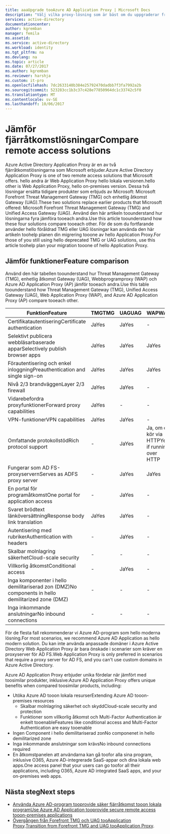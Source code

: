 ```yaml
---
title: aaaUpgrade tooAzure AD Application Proxy | Microsoft Docs
description: "Välj vilka proxy-lösning som är bäst om du uppgraderar från Microsoft Forefront eller enhetlig åtkomst Gateway."
services: active-directory
documentationcenter: 
author: kgremban
manager: femila
ms.assetid: 
ms.service: active-directory
ms.workload: identity
ms.tgt_pltfrm: na
ms.devlang: na
ms.topic: article
ms.date: 07/27/2017
ms.author: kgremban
ms.reviewer: harshja
ms.custom: it-pro
ms.openlocfilehash: 7dc2633140b384e25792470dadbb7f3fa7992a2b
ms.sourcegitcommit: 523283cc1b3c37c428e77850964dc1c33742c5f0
ms.translationtype: MT
ms.contentlocale: sv-SE
ms.lasthandoff: 10/06/2017
---
```

# <a name="compare-remote-access-solutions"></a><span data-ttu-id="5ccde-103">Jämför fjärråtkomstlösningar</span><span class="sxs-lookup"><span data-stu-id="5ccde-103">Compare remote access solutions</span></span>

<span data-ttu-id="5ccde-104">Azure Active Directory Application Proxy är en av två fjärråtkomstlösningarna som Microsoft erbjuder.</span><span class="sxs-lookup"><span data-stu-id="5ccde-104">Azure Active Directory Application Proxy is one of two remote access solutions that Microsoft offers.</span></span> <span data-ttu-id="5ccde-105">hello andra är Web Application Proxy hello lokala versionen.</span><span class="sxs-lookup"><span data-stu-id="5ccde-105">hello other is Web Application Proxy, hello on-premises version.</span></span> <span data-ttu-id="5ccde-106">Dessa två lösningar ersätta tidigare produkter som erbjuds av Microsoft: Microsoft Forefront Threat Management Gateway (TMG) och enhetlig åtkomst Gateway (UAG).</span><span class="sxs-lookup"><span data-stu-id="5ccde-106">These two solutions replace earlier products that Microsoft offered: Microsoft Forefront Threat Management Gateway (TMG) and Unified Access Gateway (UAG).</span></span> <span data-ttu-id="5ccde-107">Använd den här artikeln toounderstand hur lösningarna fyra jämföra tooeach andra.</span><span class="sxs-lookup"><span data-stu-id="5ccde-107">Use this article toounderstand how these four solutions compare tooeach other.</span></span> <span data-ttu-id="5ccde-108">För de som du fortfarande använder hello föråldrad TMG eller UAG lösningar kan använda den här artikeln toohelp planen din migrering tooone av hello Application Proxy.</span><span class="sxs-lookup"><span data-stu-id="5ccde-108">For those of you still using hello deprecated TMG or UAG solutions, use this article toohelp plan your migration tooone of hello Application Proxy.</span></span> 


## <a name="feature-comparison"></a><span data-ttu-id="5ccde-109">Jämför funktioner</span><span class="sxs-lookup"><span data-stu-id="5ccde-109">Feature comparison</span></span>

<span data-ttu-id="5ccde-110">Använd den här tabellen toounderstand hur Threat Management Gateway (TMG), enhetlig åtkomst Gateway (UAG), Webbprogramproxy (WAP) och Azure AD Application Proxy (AP) jämför tooeach andra.</span><span class="sxs-lookup"><span data-stu-id="5ccde-110">Use this table toounderstand how Threat Management Gateway (TMG), Unified Access Gateway (UAG), Web Application Proxy (WAP), and Azure AD Application Proxy (AP) compare tooeach other.</span></span>

| <span data-ttu-id="5ccde-111">Funktion</span><span class="sxs-lookup"><span data-stu-id="5ccde-111">Feature</span></span> | <span data-ttu-id="5ccde-112">TMG</span><span class="sxs-lookup"><span data-stu-id="5ccde-112">TMG</span></span> | <span data-ttu-id="5ccde-113">UAG</span><span class="sxs-lookup"><span data-stu-id="5ccde-113">UAG</span></span> | <span data-ttu-id="5ccde-114">WAP</span><span class="sxs-lookup"><span data-stu-id="5ccde-114">WAP</span></span> | <span data-ttu-id="5ccde-115">AP</span><span class="sxs-lookup"><span data-stu-id="5ccde-115">AP</span></span> |
| ------- | --- | --- | --- | --- |
| <span data-ttu-id="5ccde-116">Certifikatautentisering</span><span class="sxs-lookup"><span data-stu-id="5ccde-116">Certificate authentication</span></span> | <span data-ttu-id="5ccde-117">Ja</span><span class="sxs-lookup"><span data-stu-id="5ccde-117">Yes</span></span> | <span data-ttu-id="5ccde-118">Ja</span><span class="sxs-lookup"><span data-stu-id="5ccde-118">Yes</span></span> | - | - |
| <span data-ttu-id="5ccde-119">Selektivt publicera webbläsarbaserade appar</span><span class="sxs-lookup"><span data-stu-id="5ccde-119">Selectively publish browser apps</span></span> | <span data-ttu-id="5ccde-120">Ja</span><span class="sxs-lookup"><span data-stu-id="5ccde-120">Yes</span></span> | <span data-ttu-id="5ccde-121">Ja</span><span class="sxs-lookup"><span data-stu-id="5ccde-121">Yes</span></span> | <span data-ttu-id="5ccde-122">Ja</span><span class="sxs-lookup"><span data-stu-id="5ccde-122">Yes</span></span> | <span data-ttu-id="5ccde-123">Ja</span><span class="sxs-lookup"><span data-stu-id="5ccde-123">Yes</span></span> |
| <span data-ttu-id="5ccde-124">Förautentisering och enkel inloggning</span><span class="sxs-lookup"><span data-stu-id="5ccde-124">Preauthentication and single sign-on</span></span> | <span data-ttu-id="5ccde-125">Ja</span><span class="sxs-lookup"><span data-stu-id="5ccde-125">Yes</span></span> | <span data-ttu-id="5ccde-126">Ja</span><span class="sxs-lookup"><span data-stu-id="5ccde-126">Yes</span></span> | <span data-ttu-id="5ccde-127">Ja</span><span class="sxs-lookup"><span data-stu-id="5ccde-127">Yes</span></span> | <span data-ttu-id="5ccde-128">Ja</span><span class="sxs-lookup"><span data-stu-id="5ccde-128">Yes</span></span> | 
| <span data-ttu-id="5ccde-129">Nivå 2/3 brandväggen</span><span class="sxs-lookup"><span data-stu-id="5ccde-129">Layer 2/3 firewall</span></span> | <span data-ttu-id="5ccde-130">Ja</span><span class="sxs-lookup"><span data-stu-id="5ccde-130">Yes</span></span> | <span data-ttu-id="5ccde-131">Ja</span><span class="sxs-lookup"><span data-stu-id="5ccde-131">Yes</span></span> | - | - |
| <span data-ttu-id="5ccde-132">Vidarebefordra proxyfunktioner</span><span class="sxs-lookup"><span data-stu-id="5ccde-132">Forward proxy capabilities</span></span> | <span data-ttu-id="5ccde-133">Ja</span><span class="sxs-lookup"><span data-stu-id="5ccde-133">Yes</span></span> | - | - | - |
| <span data-ttu-id="5ccde-134">VPN-funktioner</span><span class="sxs-lookup"><span data-stu-id="5ccde-134">VPN capabilities</span></span> | <span data-ttu-id="5ccde-135">Ja</span><span class="sxs-lookup"><span data-stu-id="5ccde-135">Yes</span></span> | <span data-ttu-id="5ccde-136">Ja</span><span class="sxs-lookup"><span data-stu-id="5ccde-136">Yes</span></span> | - | - |
| <span data-ttu-id="5ccde-137">Omfattande protokollstöd</span><span class="sxs-lookup"><span data-stu-id="5ccde-137">Rich protocol support</span></span> | - | <span data-ttu-id="5ccde-138">Ja</span><span class="sxs-lookup"><span data-stu-id="5ccde-138">Yes</span></span> | <span data-ttu-id="5ccde-139">Ja, om du kör via HTTP</span><span class="sxs-lookup"><span data-stu-id="5ccde-139">Yes, if running over HTTP</span></span> | <span data-ttu-id="5ccde-140">Ja, om du kör via HTTP eller via fjärrskrivbordsgateway</span><span class="sxs-lookup"><span data-stu-id="5ccde-140">Yes, if running over HTTP or through Remote Desktop Gateway</span></span> |
| <span data-ttu-id="5ccde-141">Fungerar som AD FS-proxyservern</span><span class="sxs-lookup"><span data-stu-id="5ccde-141">Serves as ADFS proxy server</span></span> | - | <span data-ttu-id="5ccde-142">Ja</span><span class="sxs-lookup"><span data-stu-id="5ccde-142">Yes</span></span> | <span data-ttu-id="5ccde-143">Ja</span><span class="sxs-lookup"><span data-stu-id="5ccde-143">Yes</span></span> | - |
| <span data-ttu-id="5ccde-144">En portal för programåtkomst</span><span class="sxs-lookup"><span data-stu-id="5ccde-144">One portal for application access</span></span> | - | <span data-ttu-id="5ccde-145">Ja</span><span class="sxs-lookup"><span data-stu-id="5ccde-145">Yes</span></span> | - | <span data-ttu-id="5ccde-146">Ja</span><span class="sxs-lookup"><span data-stu-id="5ccde-146">Yes</span></span> |
| <span data-ttu-id="5ccde-147">Svaret brödtext länköversättning</span><span class="sxs-lookup"><span data-stu-id="5ccde-147">Response body link translation</span></span> | <span data-ttu-id="5ccde-148">Ja</span><span class="sxs-lookup"><span data-stu-id="5ccde-148">Yes</span></span> | <span data-ttu-id="5ccde-149">Ja</span><span class="sxs-lookup"><span data-stu-id="5ccde-149">Yes</span></span> | - | <span data-ttu-id="5ccde-150">Ja</span><span class="sxs-lookup"><span data-stu-id="5ccde-150">Yes</span></span> | 
| <span data-ttu-id="5ccde-151">Autentisering med rubriker</span><span class="sxs-lookup"><span data-stu-id="5ccde-151">Authentication with headers</span></span> | - | <span data-ttu-id="5ccde-152">Ja</span><span class="sxs-lookup"><span data-stu-id="5ccde-152">Yes</span></span> | - | <span data-ttu-id="5ccde-153">Ja, med PingAccess</span><span class="sxs-lookup"><span data-stu-id="5ccde-153">Yes, with PingAccess</span></span> | 
| <span data-ttu-id="5ccde-154">Skalbar molnlagring säkerhet</span><span class="sxs-lookup"><span data-stu-id="5ccde-154">Cloud-scale security</span></span> | - | - | - | <span data-ttu-id="5ccde-155">Ja</span><span class="sxs-lookup"><span data-stu-id="5ccde-155">Yes</span></span> | 
| <span data-ttu-id="5ccde-156">Villkorlig åtkomst</span><span class="sxs-lookup"><span data-stu-id="5ccde-156">Conditional access</span></span> | - | <span data-ttu-id="5ccde-157">Ja</span><span class="sxs-lookup"><span data-stu-id="5ccde-157">Yes</span></span> | - | <span data-ttu-id="5ccde-158">Ja</span><span class="sxs-lookup"><span data-stu-id="5ccde-158">Yes</span></span> |
| <span data-ttu-id="5ccde-159">Inga komponenter i hello demilitariserad zon (DMZ)</span><span class="sxs-lookup"><span data-stu-id="5ccde-159">No components in hello demilitarized zone (DMZ)</span></span> | - | - | - | <span data-ttu-id="5ccde-160">Ja</span><span class="sxs-lookup"><span data-stu-id="5ccde-160">Yes</span></span> |
| <span data-ttu-id="5ccde-161">Inga inkommande anslutningar</span><span class="sxs-lookup"><span data-stu-id="5ccde-161">No inbound connections</span></span> | - | - | - | <span data-ttu-id="5ccde-162">Ja</span><span class="sxs-lookup"><span data-stu-id="5ccde-162">Yes</span></span> |

<span data-ttu-id="5ccde-163">För de flesta fall rekommenderar vi Azure AD-program som hello moderna lösning.</span><span class="sxs-lookup"><span data-stu-id="5ccde-163">For most scenarios, we recommend Azure AD Application as hello modern solution.</span></span> <span data-ttu-id="5ccde-164">Du kan inte använda anpassade domäner i Azure Active Directory Web Application Proxy är bara önskade i scenarier som kräver en proxyserver för AD FS.</span><span class="sxs-lookup"><span data-stu-id="5ccde-164">Web Application Proxy is only preferred in scenarios that require a proxy server for AD FS, and you can't use custom domains in Azure Active Directory.</span></span> 

<span data-ttu-id="5ccde-165">Azure AD Application Proxy erbjuder unika fördelar när jämfört med toosimilar produkter, inklusive:</span><span class="sxs-lookup"><span data-stu-id="5ccde-165">Azure AD Application Proxy offers unique benefits when compared toosimilar products, including:</span></span>

- <span data-ttu-id="5ccde-166">Utöka Azure AD tooon lokala resurser</span><span class="sxs-lookup"><span data-stu-id="5ccde-166">Extending Azure AD tooon-premises resources</span></span>
   - <span data-ttu-id="5ccde-167">Skalbar molnlagring säkerhet och skydd</span><span class="sxs-lookup"><span data-stu-id="5ccde-167">Cloud-scale security and protection</span></span>
   - <span data-ttu-id="5ccde-168">Funktioner som villkorlig åtkomst och Multi-Factor Authentication är enkelt tooenable</span><span class="sxs-lookup"><span data-stu-id="5ccde-168">Features like conditional access and Multi-Factor Authentication are easy tooenable</span></span>
- <span data-ttu-id="5ccde-169">Ingen Component i hello demilitariserad zon</span><span class="sxs-lookup"><span data-stu-id="5ccde-169">No componenet in hello demilitarized zone</span></span>
- <span data-ttu-id="5ccde-170">Inga inkommande anslutningar som krävs</span><span class="sxs-lookup"><span data-stu-id="5ccde-170">No inbound connections required</span></span>
- <span data-ttu-id="5ccde-171">En åtkomstpanelen att användarna kan gå toofor alla sina program, inklusive O365, Azure AD-integrerade SaaS-appar och dina lokala web apps.</span><span class="sxs-lookup"><span data-stu-id="5ccde-171">One access panel that your users can go toofor all their applications, including O365, Azure AD integrated SaaS apps, and your on-premises web apps.</span></span> 


## <a name="next-steps"></a><span data-ttu-id="5ccde-172">Nästa steg</span><span class="sxs-lookup"><span data-stu-id="5ccde-172">Next steps</span></span>

- [<span data-ttu-id="5ccde-173">Använda Azure AD-program tooprovide säker fjärråtkomst tooon lokala program</span><span class="sxs-lookup"><span data-stu-id="5ccde-173">Use Azure AD Application tooprovide secure remote access tooon-premises applications</span></span>](active-directory-application-proxy-get-started.md)
- <span data-ttu-id="5ccde-174">[Övergången från Forefront TMG och UAG tooApplication Proxy](https://blogs.technet.microsoft.com/isablog/2015/06/30/modernizing-microsoft-application-access-with-web-application-proxy-and-azure-active-directory-application-proxy/).</span><span class="sxs-lookup"><span data-stu-id="5ccde-174">[Transition from Forefront TMG and UAG tooApplication Proxy](https://blogs.technet.microsoft.com/isablog/2015/06/30/modernizing-microsoft-application-access-with-web-application-proxy-and-azure-active-directory-application-proxy/).</span></span>
